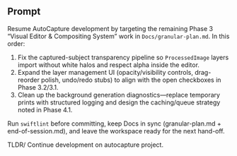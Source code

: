 ## Prompt
Resume AutoCapture development by targeting the remaining Phase 3 “Visual Editor & Compositing System” work in `Docs/granular-plan.md`. In this order:
1. Fix the captured-subject transparency pipeline so `ProcessedImage` layers import without white halos and respect alpha inside the editor.
2. Expand the layer management UI (opacity/visibility controls, drag-reorder polish, undo/redo stubs) to align with the open checkboxes in Phase 3.2/3.1.
3. Clean up the background generation diagnostics—replace temporary prints with structured logging and design the caching/queue strategy noted in Phase 4.1.

Run `swiftlint` before committing, keep Docs in sync (granular-plan.md + end-of-session.md), and leave the workspace ready for the next hand-off.

TLDR/ Continue development on autocapture project.
